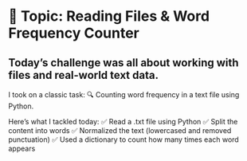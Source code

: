 # 🎯 Topic: Reading Files & Word Frequency Counter

## Today’s challenge was all about working with files and real-world text data. 

I took on a classic task:
 🔍 Counting word frequency in a text file using Python.

Here’s what I tackled today:
✅ Read a .txt file using Python
 ✅ Split the content into words
 ✅ Normalized the text (lowercased and removed punctuation)
 ✅ Used a dictionary to count how many times each word appears
